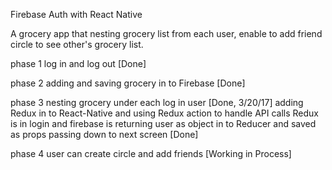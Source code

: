 Firebase Auth with React Native 

A grocery app that nesting grocery list from each user, enable to add friend circle to see other's grocery list.

phase 1 log in and log out  [Done]

phase 2 adding and saving grocery in to Firebase [Done]

phase 3 nesting grocery under each log in user [Done, 3/20/17]
    adding Redux in to React-Native and using Redux action to handle API calls
    Redux is in login and firebase is returning user as object in to Reducer and saved as props passing down to next screen
    [Done]


phase 4 user can create circle and add friends [Working in Process]